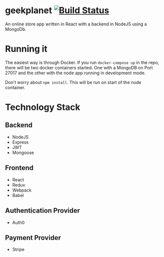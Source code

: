 # geekplanet [![Build Status](https://travis-ci.org/r3dDoX/geekplanet.svg?branch=develop)](https://travis-ci.org/r3dDoX/geekplanet)
An online store app written in React with a backend in NodeJS using a MongoDb.

# Running it
The easiest way is through Docker. If you run ```docker-compose up``` in the repo, there will be two docker containers started.
One with a MongoDB on Port 27017 and the other with the node app running in development mode.

Don't worry about ```npm install```. This will be run on start of the node container.

# Technology Stack
## Backend
* NodeJS
* Express
* JWT
* Mongoose

## Frontend
* React
* Redux
* Webpack
* Babel

## Authentication Provider
* Auth0

## Payment Provider
* Stripe
